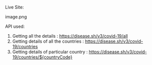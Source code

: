 
Live Site:

image.png




API used: 
1. Getting all the details : https://disease.sh/v3/covid-19/all 
1. Getting details of all the countries : https://disease.sh/v3/covid-19/countries
1. Getting details of particular country : https://disease.sh/v3/covid-19/countries/${countryCode}